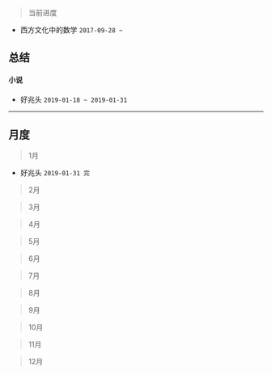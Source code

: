 > 当前进度

* 西方文化中的数学 `2017-09-28 ~`

## 总结

#### 小说

* 好兆头 `2019-01-18 ~ 2019-01-31`

--- 

## 月度

> 1月

* 好兆头 `2019-01-31 完`

> 2月

> 3月

> 4月

> 5月

> 6月

> 7月

> 8月

> 9月

> 10月

> 11月

> 12月
